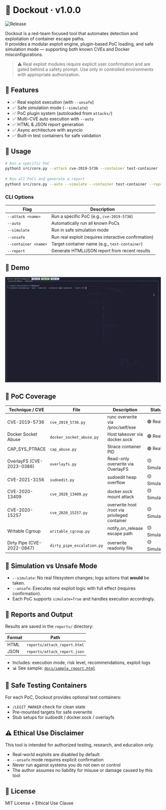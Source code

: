 # 🐳 Dockout · v1.0.0
![Release](https://img.shields.io/github/v/release/schoi1337/dockout?style=flat-square)

Dockout is a red-team focused tool that automates detection and exploitation of container escape paths.  
It provides a modular exploit engine, plugin-based PoC loading, and safe simulation mode — supporting both known CVEs and Docker misconfigurations.

> ⚠️ Real exploit modules require explicit user confirmation and are gated behind a safety prompt. Use only in controlled environments with appropriate authorization.


## 🚀 Features

- ✅ Real exploit execution (with `--unsafe`)
- ✅ Safe simulation mode (`--simulate`)
- ✅ PoC plugin system (autoloaded from `attacks/`)
- ✅ Multi-CVE auto execution with `--auto`
- ✅ HTML & JSON report generation
- ✅ Async architecture with asyncio
- ✅ Built-in test containers for safe validation


## 🧠 Usage

```bash
# Run a specific PoC
python3 src/core.py --attack cve-2019-5736 --container test-container --simulate

# Run all PoCs and generate a report
python3 src/core.py --auto --simulate --container test-container --report html
```

### CLI Options

| Flag | Description |
|------|-------------|
| `--attack <name>` | Run a specific PoC (e.g., `cve-2019-5736`) |
| `--auto` | Automatically run all known PoCs |
| `--simulate` | Run in safe simulation mode |
| `--unsafe` | Run real exploit (requires interactive confirmation) |
| `--container <name>` | Target container name (e.g., `test-container`) |
| `--report` | Generate HTML/JSON report from recent results |

## 🎥 Demo

![Demo](docs/demo.gif)

## 🔬 PoC Coverage

| Technique / CVE              | File                         | Description                                 | Status        |
|-----------------------------|------------------------------|---------------------------------------------|---------------|
| CVE-2019-5736               | `cve_2019_5736.py`           | runc overwrite via /proc/self/exe           | 🟢 Real        |
| Docker Socket Abuse         | `docker_socket_abuse.py`     | Host takeover via docker.sock               | 🟢 Real        |
| CAP_SYS_PTRACE              | `cap_abuse.py`               | Strace container PID                        | 🟢 Real        |
| OverlayFS (CVE-2023-0386)   | `overlayfs.py`               | Read-only overwrite via OverlayFS           | 🟡 Simulated   |
| CVE-2021-3156               | `sudoedit.py`                | sudoedit heap overflow                      | 🟡 Simulated   |
| CVE-2020-13409              | `cve_2020_13409.py`          | docker.sock mount attack                    | 🟡 Simulated   |
| CVE-2020-15257              | `cve_2020_15257.py`          | overwrite host /root via privileged container | 🟡 Simulated |
| Writable Cgroup             | `writable_cgroup.py`         | notify_on_release escape path               | 🟡 Simulated   |
| Dirty Pipe (CVE-2022-0847)  | `dirty_pipe_escalation.py`   | overwrite readonly file                     | 🟡 Simulated   |

## 🧪 Simulation vs Unsafe Mode

- `--simulate`: No real filesystem changes; logs actions that **would** be taken.
- `--unsafe`: Executes real exploit logic with full effect (requires confirmation).
- Each PoC supports `simulate=True` and handles execution accordingly.


## 📂 Reports and Output

Results are saved in the `reports/` directory:

| Format | Path |
|--------|------|
| HTML | `reports/attack_report.html` |
| JSON | `reports/attack_report.json` |

- Includes: execution mode, risk level, recommendations, exploit logs  
- 📊 See sample: [`docs/sample_report.html`](docs/attack_report.html)


## 🧪 Safe Testing Containers

For each PoC, Dockout provides optional test containers:
- `/LEGIT_MARKER` check for clean state
- Pre-mounted targets for safe overwrite
- Stub setups for sudoedit / docker.sock / overlayfs


## ⚠️ Ethical Use Disclaimer

This tool is intended for authorized testing, research, and education only.

- Real-world exploits are disabled by default
- `--unsafe` mode requires explicit confirmation
- Never run against systems you do not own or control
- The author assumes no liability for misuse or damage caused by this tool


## 📜 License

MIT License + Ethical Use Clause
